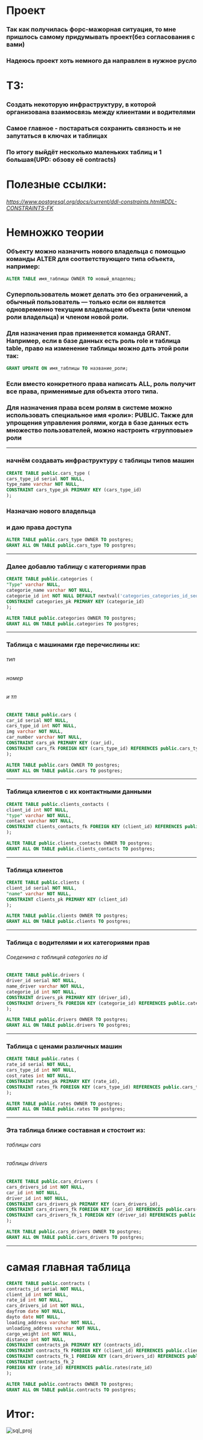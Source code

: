 # Проект
### Так как получилась форс-мажорная ситуация, то мне пришлось самому придумывать проект(без согласования с вами)
### Надеюсь проект хоть немного да направлен в нужное русло

# ТЗ:
### Создать некоторую инфраструктуру, в которой организована взаимосвязь между клиентами и водителями
### Самое главное - постараться сохранить связность и не запутаться в ключах и таблицах

### По итогу выйдёт несколько маленьких таблиц и 1 большая(UPD: обзову её contracts)

# Полезные ссылки:
###### https://www.postgresql.org/docs/current/ddl-constraints.html#DDL-CONSTRAINTS-FK


# Немножко теории

### Объекту можно назначить нового владельца с помощью команды ALTER для соответствующего типа объекта, например:
```SQl
ALTER TABLE имя_таблицы OWNER TO новый_владелец;
```
### Суперпользователь может делать это без ограничений, а обычный пользователь — только если он является одновременно текущим владельцем объекта (или членом роли владельца) и членом новой роли.

### Для назначения прав применяется команда GRANT. Например, если в базе данных есть роль role и таблица table, право на изменение таблицы можно дать этой роли так:
```SQl
GRANT UPDATE ON имя_таблицы TO название_роли;
```

### Если вместо конкретного права написать ALL, роль получит все права, применимые для объекта этого типа.

### Для назначения права всем ролям в системе можно использовать специальное имя «роли»: PUBLIC. Также для упрощения управления ролями, когда в базе данных есть множество пользователей, можно настроить «групповые» роли

***

###  начнём создавать инфраструктуру с таблицы типов машин
```SQL
CREATE TABLE public.cars_type (
cars_type_id serial NOT NULL,
type_name varchar NOT NULL,
CONSTRAINT cars_type_pk PRIMARY KEY (cars_type_id)
);
```

### Назначаю нового владельца
### и даю права доступа
```SQl
ALTER TABLE public.cars_type OWNER TO postgres;
GRANT ALL ON TABLE public.cars_type TO postgres;
```
***

### Далее добавлю таблицу с категориями прав
```SQL
CREATE TABLE public.categories (
"Type" varchar NULL,
categorie_name varchar NOT NULL,
categorie_id int NOT NULL DEFAULT nextval('categories_categories_id_seq'::regclass),
CONSTRAINT categories_pk PRIMARY KEY (categorie_id)
);
```

```SQL
ALTER TABLE public.categories OWNER TO postgres;
GRANT ALL ON TABLE public.categories TO postgres;
```
***

### Таблица с машинами где перечислины их: 
###### тип
###### номер
###### и тп
```SQL
CREATE TABLE public.cars (
car_id serial NOT NULL,
cars_type_id int NOT NULL,
img varchar NOT NULL,
car_number varchar NOT NULL,
CONSTRAINT cars_pk PRIMARY KEY (car_id),
CONSTRAINT cars_fk FOREIGN KEY (cars_type_id) REFERENCES public.cars_type(cars_type_id)
);
```

```SQL
ALTER TABLE public.cars OWNER TO postgres;
GRANT ALL ON TABLE public.cars TO postgres;
```
***

### Таблица клиентов с их контактными данными
```SQL
CREATE TABLE public.clients_contacts (
client_id int NOT NULL,
"type" varchar NOT NULL,
contact varchar NOT NULL,
CONSTRAINT clients_contacts_fk FOREIGN KEY (client_id) REFERENCES public.clients(client_id)
);
```

```SQL
ALTER TABLE public.clients_contacts OWNER TO postgres;
GRANT ALL ON TABLE public.clients_contacts TO postgres;

```
***
### Таблица клиентов
```SQL
CREATE TABLE public.clients (
client_id serial NOT NULL,
"name" varchar NOT NULL,
CONSTRAINT clients_pk PRIMARY KEY (client_id)
);
```

```SQL
ALTER TABLE public.clients OWNER TO postgres;
GRANT ALL ON TABLE public.clients TO postgres;
```

***

### Таблица с водителями и их категориями прав
###### Соеденина с таблицей categories по id
```SQL
CREATE TABLE public.drivers (
driver_id serial NOT NULL,
name_driver varchar NOT NULL,
categorie_id int NOT NULL,
CONSTRAINT drivers_pk PRIMARY KEY (driver_id),
CONSTRAINT drivers_fk FOREIGN KEY (categorie_id) REFERENCES public.categories(categorie_id)
);

```

```SQL
ALTER TABLE public.drivers OWNER TO postgres;
GRANT ALL ON TABLE public.drivers TO postgres;
```
***

### Таблица с ценами различных машин
```SQL
CREATE TABLE public.rates (
rate_id serial NOT NULL,
cars_type_id int NOT NULL,
cost_rates int NOT NULL,
CONSTRAINT rates_pk PRIMARY KEY (rate_id),
CONSTRAINT rates_fk FOREIGN KEY (cars_type_id) REFERENCES public.cars_type(cars_type_id)
);
```

```SQL
ALTER TABLE public.rates OWNER TO postgres;
GRANT ALL ON TABLE public.rates TO postgres;
```

***
### Эта таблица ближе составная и стостоит из:
######  таблицы cars
######  таблицы drivers
```SQL
CREATE TABLE public.cars_drivers (
cars_drivers_id int NOT NULL,
car_id int NOT NULL,
driver_id int NOT NULL,
CONSTRAINT cars_drivers_pk PRIMARY KEY (cars_drivers_id),
CONSTRAINT cars_drivers_fk FOREIGN KEY (car_id) REFERENCES public.cars(car_id),
CONSTRAINT cars_drivers_fk_1 FOREIGN KEY (driver_id) REFERENCES public.drivers(driver_id)
);
```
```SQL
ALTER TABLE public.cars_drivers OWNER TO postgres;
GRANT ALL ON TABLE public.cars_drivers TO postgres;
```
***

# самая главная таблица
```SQL
CREATE TABLE public.contracts (
contracts_id serial NOT NULL,
client_id int NOT NULL,
rate_id int NOT NULL,
cars_drivers_id int NOT NULL,
dayfrom date NOT NULL,
dayto date NOT NULL,
loading_address varchar NOT NULL,
unloading_address varchar NOT NULL,
cargo_weight int NOT NULL,
distance int NOT NULL,
CONSTRAINT contracts_pk PRIMARY KEY (contracts_id),
CONSTRAINT contracts_fk FOREIGN KEY (client_id) REFERENCES public.clients(client_id),
CONSTRAINT contracts_fk_1 FOREIGN KEY (cars_drivers_id) REFERENCES public.cars_drivers(cars_drivers_id),
CONSTRAINT contracts_fk_2
FOREIGN KEY (rate_id) REFERENCES public.rates(rate_id)
);
```

```SQL
ALTER TABLE public.contracts OWNER TO postgres;
GRANT ALL ON TABLE public.contracts TO postgres;
```
# Итог:
![sql_proj](sql_project.jpg)
